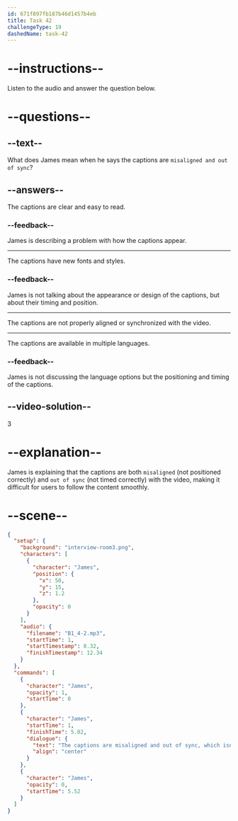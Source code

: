 ```yaml
---
id: 671f897fb187b46d1457b4eb
title: Task 42
challengeType: 19
dashedName: task-42
---
```


<!-- (Audio) James: The captions are misaligned and out of sync, which isn't good for accessibility. -->

# --instructions--

Listen to the audio and answer the question below.

# --questions--

## --text--

What does James mean when he says the captions are `misaligned and out of sync`?

## --answers--

The captions are clear and easy to read.

### --feedback--

James is describing a problem with how the captions appear.

---

The captions have new fonts and styles.

### --feedback--

James is not talking about the appearance or design of the captions, but about their timing and position.

---

The captions are not properly aligned or synchronized with the video.

---

The captions are available in multiple languages.

### --feedback--

James is not discussing the language options but the positioning and timing of the captions.

## --video-solution--

3

# --explanation--

James is explaining that the captions are both `misaligned` (not positioned correctly) and `out of sync` (not timed correctly) with the video, making it difficult for users to follow the content smoothly.

# --scene--

```json
{
  "setup": {
    "background": "interview-room3.png",
    "characters": [
      {
        "character": "James",
        "position": {
          "x": 50,
          "y": 15,
          "z": 1.2
        },
        "opacity": 0
      }
    ],
    "audio": {
      "filename": "B1_4-2.mp3",
      "startTime": 1,
      "startTimestamp": 8.32,
      "finishTimestamp": 12.34
    }
  },
  "commands": [
    {
      "character": "James",
      "opacity": 1,
      "startTime": 0
    },
    {
      "character": "James",
      "startTime": 1,
      "finishTime": 5.02,
      "dialogue": {
        "text": "The captions are misaligned and out of sync, which isn't good for accessibility.",
        "align": "center"
      }
    },
    {
      "character": "James",
      "opacity": 0,
      "startTime": 5.52
    }
  ]
}
```
